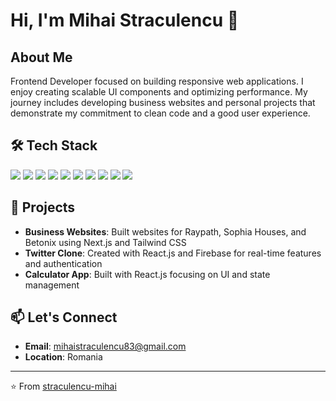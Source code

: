 # Hi, I'm Mihai Straculencu 👋

## About Me
Frontend Developer focused on building responsive web applications. I enjoy creating scalable UI components and optimizing performance. My journey includes developing business websites and personal projects that demonstrate my commitment to clean code and a good user experience.

## 🛠️ Tech Stack
<div align="left">
  <img src="https://img.shields.io/badge/-JavaScript-F7DF1E?style=for-the-badge&logo=javascript&logoColor=black" />
  <img src="https://img.shields.io/badge/-TypeScript-3178C6?style=for-the-badge&logo=typescript&logoColor=white" />
  <img src="https://img.shields.io/badge/-React-61DAFB?style=for-the-badge&logo=react&logoColor=black" />
  <img src="https://img.shields.io/badge/-Next.js-000000?style=for-the-badge&logo=next.js&logoColor=white" />
  <img src="https://img.shields.io/badge/-Tailwind_CSS-38B2AC?style=for-the-badge&logo=tailwind-css&logoColor=white" />
  <img src="https://img.shields.io/badge/-Java-007396?style=for-the-badge&logo=java&logoColor=white" />
  <img src="https://img.shields.io/badge/-Firebase-FFCA28?style=for-the-badge&logo=firebase&logoColor=black" />
  <img src="https://img.shields.io/badge/-MySQL-4479A1?style=for-the-badge&logo=mysql&logoColor=white" />
  <img src="https://img.shields.io/badge/-Git-F05032?style=for-the-badge&logo=git&logoColor=white" />
  <img src="https://img.shields.io/badge/-Docker-2496ED?style=for-the-badge&logo=docker&logoColor=white" />
</div>

## 🚀 Projects
- **Business Websites**: Built websites for Raypath, Sophia Houses, and Betonix using Next.js and Tailwind CSS
- **Twitter Clone**: Created with React.js and Firebase for real-time features and authentication
- **Calculator App**: Built with React.js focusing on UI and state management


## 📫 Let's Connect
- **Email**: mihaistraculencu83@gmail.com
- **Location**: Romania

---

⭐️ From [straculencu-mihai](https://github.com/straculencu-mihai)

